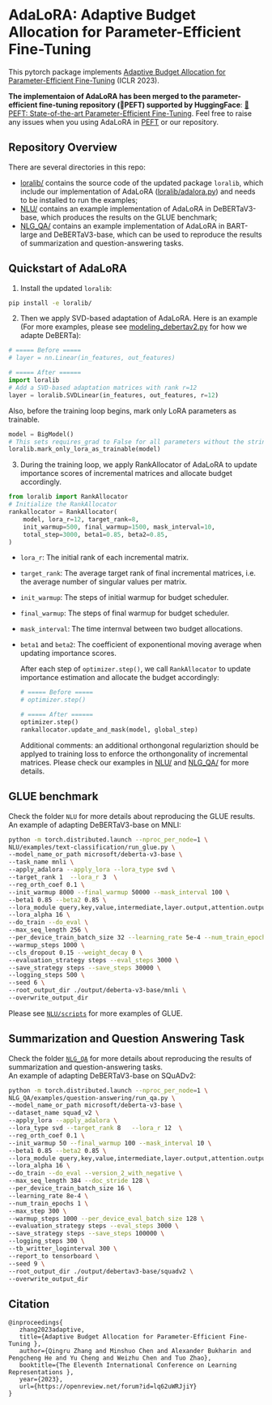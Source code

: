 # AdaLoRA: Adaptive Budget Allocation for Parameter-Efficient Fine-Tuning

This pytorch package implements [Adaptive Budget Allocation for Parameter-Efficient Fine-Tuning](https://arxiv.org/pdf/2303.10512.pdf) (ICLR 2023). 

**The implementaion of AdaLoRA has been merged to the parameter-efficient fine-tuning repository (🤗PEFT) supported by HuggingFace**: [🤗 PEFT: State-of-the-art Parameter-Efficient Fine-Tuning](https://github.com/huggingface/peft). Feel free to raise any issues when you using AdaLoRA in [PEFT](https://github.com/huggingface/peft) or our repository.   


## Repository Overview

There are several directories in this repo:

* [loralib/](loralib) contains the source code of the updated package `loralib`, which include our implementation of AdaLoRA ([loralib/adalora.py](loralib/loralib/adalora.py)) and needs to be installed to run the examples;
* [NLU/](NLU) contains an example implementation of AdaLoRA in DeBERTaV3-base, which produces the results on the GLUE benchmark;
* [NLG_QA/](NLG_QA) contains an example implementation of AdaLoRA in BART-large and DeBERTaV3-base, which can be used to reproduce the results of summarization and question-answering tasks. 


## Quickstart of AdaLoRA 

1. Install the updated `loralib`:

  ```bash 
  pip install -e loralib/ 
  ```


2. Then we apply SVD-based adaptation of AdaLoRA. Here is an example (For more examples, please see [modeling_debertav2.py](NLU/src/transformers/models/deberta_v2/modeling_deberta_v2.py) for how we adapte DeBERTa): 

  ```python
  # ===== Before =====
  # layer = nn.Linear(in_features, out_features)
  
  # ===== After ======
  import loralib 
  # Add a SVD-based adaptation matrices with rank r=12
  layer = loralib.SVDLinear(in_features, out_features, r=12)
  ```

   Also, before the training loop begins, mark only LoRA parameters as trainable.
  ```python
  model = BigModel()
  # This sets requires_grad to False for all parameters without the string "lora_" in their names
  loralib.mark_only_lora_as_trainable(model)
  ```

3. During the training loop, we apply RankAllocator of AdaLoRA to update importance scores of incremental matrices and allocate budget accordingly. 
  ```python
  from loralib import RankAllocator
  # Initialize the RankAllocator 
  rankallocator = RankAllocator(
      model, lora_r=12, target_rank=8,
      init_warmup=500, final_warmup=1500, mask_interval=10, 
      total_step=3000, beta1=0.85, beta2=0.85, 
  )
  ```
+ `lora_r`: The initial rank of each incremental matrix. 
+ `target_rank`: The average target rank of final incremental matrices, i.e. the average number of singular values per matrix. 
+ `init_warmup`: The steps of initial warmup for budget scheduler.
+ `final_warmup`: The steps of final warmup for budget scheduler. 
+ `mask_interval`: The time internval between two budget allocations.
+ `beta1` and `beta2`: The coefficient of exponentional moving average when updating importance scores. 

  After each step of `optimizer.step()`, we call `RankAllocator` to update importance estimation and allocate the budget accordingly: 
  ```python
  # ===== Before =====
  # optimizer.step() 
  
  # ===== After ======
  optimizer.step()
  rankallocator.update_and_mask(model, global_step)
  ```

  Additional comments: an additional orthongonal regulariztion should be applyed to training loss to enforce the orthongonality of incremental matrices. Please check our examples in [NLU/](NLU/) and [NLG_QA/](NLG_QA/) for more details. 


## GLUE benchmark

Check the folder `NLU` for more details about reproducing the GLUE results. 
An example of adapting DeBERTaV3-base on MNLI: 

```bash
python -m torch.distributed.launch --nproc_per_node=1 \
NLU/examples/text-classification/run_glue.py \
--model_name_or_path microsoft/deberta-v3-base \
--task_name mnli \
--apply_adalora --apply_lora --lora_type svd \
--target_rank 1  --lora_r 3  \
--reg_orth_coef 0.1 \
--init_warmup 8000 --final_warmup 50000 --mask_interval 100 \
--beta1 0.85 --beta2 0.85 \
--lora_module query,key,value,intermediate,layer.output,attention.output \
--lora_alpha 16 \
--do_train --do_eval \
--max_seq_length 256 \
--per_device_train_batch_size 32 --learning_rate 5e-4 --num_train_epochs 7 \
--warmup_steps 1000 \
--cls_dropout 0.15 --weight_decay 0 \
--evaluation_strategy steps --eval_steps 3000 \
--save_strategy steps --save_steps 30000 \
--logging_steps 500 \
--seed 6 \
--root_output_dir ./output/deberta-v3-base/mnli \
--overwrite_output_dir
```

Please see [`NLU/scripts`](NLU/scripts/) for more examples of GLUE. 


## Summarization and Question Answering Task

Check the folder [`NLG_QA`](NLG_QA/) for more details about reproducing the results of summarization and question-answering tasks.  
An example of adapting DeBERTaV3-base on SQuADv2: 

```bash
python -m torch.distributed.launch --nproc_per_node=1 \
NLG_QA/examples/question-answering/run_qa.py \
--model_name_or_path microsoft/deberta-v3-base \
--dataset_name squad_v2 \
--apply_lora --apply_adalora \
--lora_type svd --target_rank 8   --lora_r 12  \
--reg_orth_coef 0.1 \
--init_warmup 50 --final_warmup 100 --mask_interval 10 \
--beta1 0.85 --beta2 0.85 \
--lora_module query,key,value,intermediate,layer.output,attention.output \
--lora_alpha 16 \
--do_train --do_eval --version_2_with_negative \
--max_seq_length 384 --doc_stride 128 \
--per_device_train_batch_size 16 \
--learning_rate 8e-4 \
--num_train_epochs 1 \
--max_step 300 \
--warmup_steps 1000 --per_device_eval_batch_size 128 \
--evaluation_strategy steps --eval_steps 3000 \
--save_strategy steps --save_steps 100000 \
--logging_steps 300 \
--tb_writter_loginterval 300 \
--report_to tensorboard \
--seed 9 \
--root_output_dir ./output/debertav3-base/squadv2 \
--overwrite_output_dir 
```


## Citation
```
@inproceedings{
   zhang2023adaptive,
   title={Adaptive Budget Allocation for Parameter-Efficient Fine-Tuning },
   author={Qingru Zhang and Minshuo Chen and Alexander Bukharin and Pengcheng He and Yu Cheng and Weizhu Chen and Tuo Zhao},
   booktitle={The Eleventh International Conference on Learning Representations },
   year={2023},
   url={https://openreview.net/forum?id=lq62uWRJjiY}
}
```

